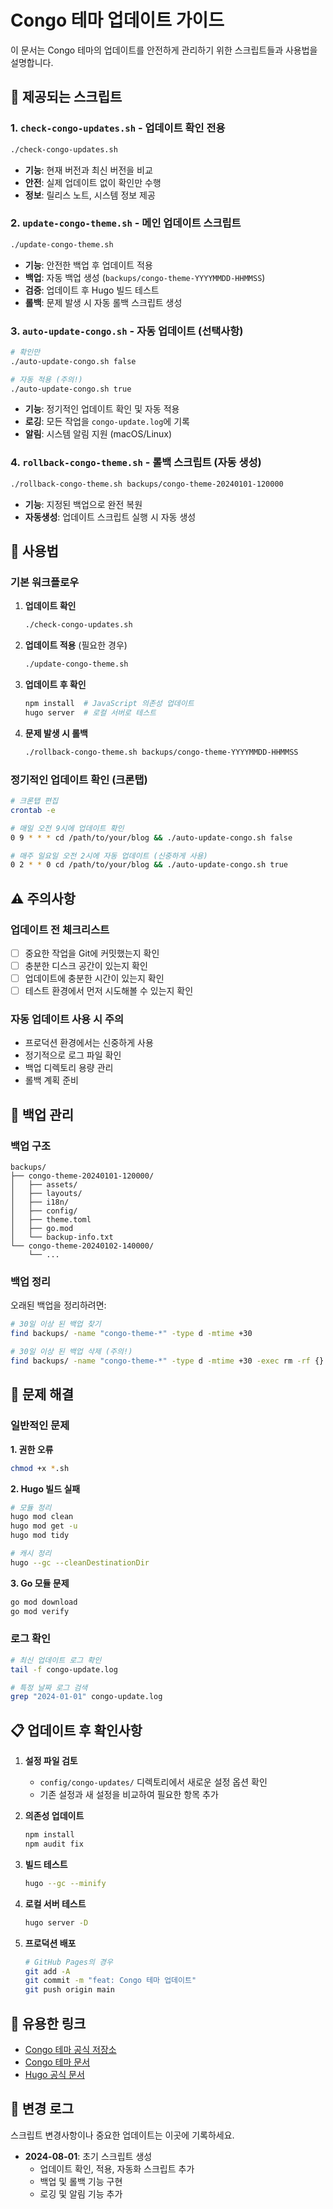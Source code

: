 # Congo 테마 업데이트 가이드

이 문서는 Congo 테마의 업데이트를 안전하게 관리하기 위한 스크립트들과 사용법을 설명합니다.

## 📁 제공되는 스크립트

### 1. `check-congo-updates.sh` - 업데이트 확인 전용
```bash
./check-congo-updates.sh
```
- **기능**: 현재 버전과 최신 버전을 비교
- **안전**: 실제 업데이트 없이 확인만 수행
- **정보**: 릴리스 노트, 시스템 정보 제공

### 2. `update-congo-theme.sh` - 메인 업데이트 스크립트
```bash
./update-congo-theme.sh
```
- **기능**: 안전한 백업 후 업데이트 적용
- **백업**: 자동 백업 생성 (`backups/congo-theme-YYYYMMDD-HHMMSS`)
- **검증**: 업데이트 후 Hugo 빌드 테스트
- **롤백**: 문제 발생 시 자동 롤백 스크립트 생성

### 3. `auto-update-congo.sh` - 자동 업데이트 (선택사항)
```bash
# 확인만
./auto-update-congo.sh false

# 자동 적용 (주의!)
./auto-update-congo.sh true
```
- **기능**: 정기적인 업데이트 확인 및 자동 적용
- **로깅**: 모든 작업을 `congo-update.log`에 기록
- **알림**: 시스템 알림 지원 (macOS/Linux)

### 4. `rollback-congo-theme.sh` - 롤백 스크립트 (자동 생성)
```bash
./rollback-congo-theme.sh backups/congo-theme-20240101-120000
```
- **기능**: 지정된 백업으로 완전 복원
- **자동생성**: 업데이트 스크립트 실행 시 자동 생성

## 🚀 사용법

### 기본 워크플로우

1. **업데이트 확인**
   ```bash
   ./check-congo-updates.sh
   ```

2. **업데이트 적용** (필요한 경우)
   ```bash
   ./update-congo-theme.sh
   ```

3. **업데이트 후 확인**
   ```bash
   npm install  # JavaScript 의존성 업데이트
   hugo server  # 로컬 서버로 테스트
   ```

4. **문제 발생 시 롤백**
   ```bash
   ./rollback-congo-theme.sh backups/congo-theme-YYYYMMDD-HHMMSS
   ```

### 정기적인 업데이트 확인 (크론탭)

```bash
# 크론탭 편집
crontab -e

# 매일 오전 9시에 업데이트 확인
0 9 * * * cd /path/to/your/blog && ./auto-update-congo.sh false

# 매주 일요일 오전 2시에 자동 업데이트 (신중하게 사용)
0 2 * * 0 cd /path/to/your/blog && ./auto-update-congo.sh true
```

## ⚠️ 주의사항

### 업데이트 전 체크리스트
- [ ] 중요한 작업을 Git에 커밋했는지 확인
- [ ] 충분한 디스크 공간이 있는지 확인
- [ ] 업데이트에 충분한 시간이 있는지 확인
- [ ] 테스트 환경에서 먼저 시도해볼 수 있는지 확인

### 자동 업데이트 사용 시 주의
- 프로덕션 환경에서는 신중하게 사용
- 정기적으로 로그 파일 확인
- 백업 디렉토리 용량 관리
- 롤백 계획 준비

## 📂 백업 관리

### 백업 구조
```
backups/
├── congo-theme-20240101-120000/
│   ├── assets/
│   ├── layouts/
│   ├── i18n/
│   ├── config/
│   ├── theme.toml
│   ├── go.mod
│   └── backup-info.txt
└── congo-theme-20240102-140000/
    └── ...
```

### 백업 정리
오래된 백업을 정리하려면:
```bash
# 30일 이상 된 백업 찾기
find backups/ -name "congo-theme-*" -type d -mtime +30

# 30일 이상 된 백업 삭제 (주의!)
find backups/ -name "congo-theme-*" -type d -mtime +30 -exec rm -rf {} \;
```

## 🔧 문제 해결

### 일반적인 문제

**1. 권한 오류**
```bash
chmod +x *.sh
```

**2. Hugo 빌드 실패**
```bash
# 모듈 정리
hugo mod clean
hugo mod get -u
hugo mod tidy

# 캐시 정리
hugo --gc --cleanDestinationDir
```

**3. Go 모듈 문제**
```bash
go mod download
go mod verify
```

### 로그 확인
```bash
# 최신 업데이트 로그 확인
tail -f congo-update.log

# 특정 날짜 로그 검색
grep "2024-01-01" congo-update.log
```

## 📋 업데이트 후 확인사항

1. **설정 파일 검토**
   - `config/congo-updates/` 디렉토리에서 새로운 설정 옵션 확인
   - 기존 설정과 새 설정을 비교하여 필요한 항목 추가

2. **의존성 업데이트**
   ```bash
   npm install
   npm audit fix
   ```

3. **빌드 테스트**
   ```bash
   hugo --gc --minify
   ```

4. **로컬 서버 테스트**
   ```bash
   hugo server -D
   ```

5. **프로덕션 배포**
   ```bash
   # GitHub Pages의 경우
   git add -A
   git commit -m "feat: Congo 테마 업데이트"
   git push origin main
   ```

## 🔗 유용한 링크

- [Congo 테마 공식 저장소](https://github.com/jpanther/congo)
- [Congo 테마 문서](https://jpanther.github.io/congo/)
- [Hugo 공식 문서](https://gohugo.io/documentation/)

## 📝 변경 로그

스크립트 변경사항이나 중요한 업데이트는 이곳에 기록하세요.

- **2024-08-01**: 초기 스크립트 생성
  - 업데이트 확인, 적용, 자동화 스크립트 추가
  - 백업 및 롤백 기능 구현
  - 로깅 및 알림 기능 추가